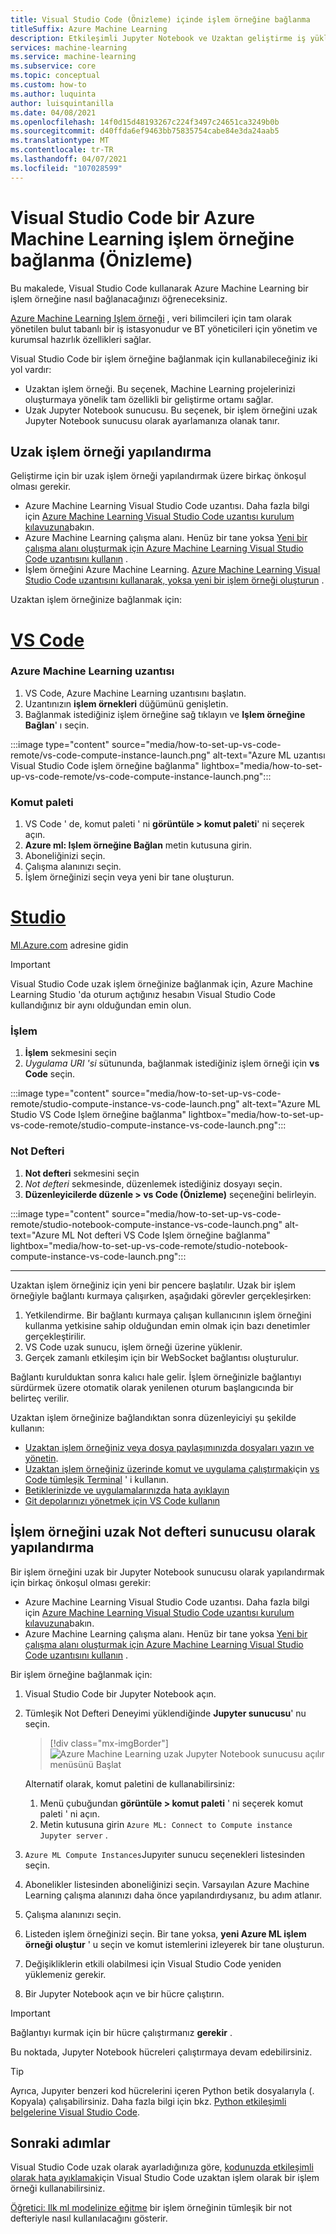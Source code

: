 ```yaml
---
title: Visual Studio Code (Önizleme) içinde işlem örneğine bağlanma
titleSuffix: Azure Machine Learning
description: Etkileşimli Jupyter Notebook ve Uzaktan geliştirme iş yüklerini çalıştırmak için Visual Studio Code Azure Machine Learning bir işlem örneğine nasıl bağlanacağınızı öğrenin.
services: machine-learning
ms.service: machine-learning
ms.subservice: core
ms.topic: conceptual
ms.custom: how-to
ms.author: luquinta
author: luisquintanilla
ms.date: 04/08/2021
ms.openlocfilehash: 14f0d15d48193267c224f3497c24651ca3249b0b
ms.sourcegitcommit: d40ffda6ef9463bb75835754cabe84e3da24aab5
ms.translationtype: MT
ms.contentlocale: tr-TR
ms.lasthandoff: 04/07/2021
ms.locfileid: "107028599"
---
```

# <a name="connect-to-an-azure-machine-learning-compute-instance-in-visual-studio-code-preview"></a>Visual Studio Code bir Azure Machine Learning işlem örneğine bağlanma (Önizleme)

Bu makalede, Visual Studio Code kullanarak Azure Machine Learning bir işlem örneğine nasıl bağlanacağınızı öğreneceksiniz.

[Azure Machine Learning Işlem örneği](concept-compute-instance.md) , veri bilimcileri için tam olarak yönetilen bulut tabanlı bir iş istasyonudur ve BT yöneticileri için yönetim ve kurumsal hazırlık özellikleri sağlar.

Visual Studio Code bir işlem örneğine bağlanmak için kullanabileceğiniz iki yol vardır:

* Uzaktan işlem örneği. Bu seçenek, Machine Learning projelerinizi oluşturmaya yönelik tam özellikli bir geliştirme ortamı sağlar.
* Uzak Jupyter Notebook sunucusu. Bu seçenek, bir işlem örneğini uzak Jupyter Notebook sunucusu olarak ayarlamanıza olanak tanır.

## <a name="configure-a-remote-compute-instance"></a>Uzak işlem örneği yapılandırma

Geliştirme için bir uzak işlem örneği yapılandırmak üzere birkaç önkoşul olması gerekir.

* Azure Machine Learning Visual Studio Code uzantısı. Daha fazla bilgi için [Azure Machine Learning Visual Studio Code uzantısı kurulum kılavuzuna](tutorial-setup-vscode-extension.md)bakın.
* Azure Machine Learning çalışma alanı. Henüz bir tane yoksa [Yeni bir çalışma alanı oluşturmak için Azure Machine Learning Visual Studio Code uzantısını kullanın](how-to-manage-resources-vscode.md#create-a-workspace) .
* İşlem örneğini Azure Machine Learning. [Azure Machine Learning Visual Studio Code uzantısını kullanarak, yoksa yeni bir işlem örneği oluşturun](how-to-manage-resources-vscode.md#create-compute-instance) .

Uzaktan işlem örneğinize bağlanmak için:

# <a name="vs-code"></a>[VS Code](#tab/extension)

### <a name="azure-machine-learning-extension"></a>Azure Machine Learning uzantısı

1. VS Code, Azure Machine Learning uzantısını başlatın.
1. Uzantınızın **işlem örnekleri** düğümünü genişletin.
1. Bağlanmak istediğiniz işlem örneğine sağ tıklayın ve **Işlem örneğine Bağlan**' ı seçin.

:::image type="content" source="media/how-to-set-up-vs-code-remote/vs-code-compute-instance-launch.png" alt-text="Azure ML uzantısı Visual Studio Code işlem örneğine bağlanma" lightbox="media/how-to-set-up-vs-code-remote/vs-code-compute-instance-launch.png":::

### <a name="command-palette"></a>Komut paleti

1. VS Code ' de, komut paleti ' ni **görüntüle > komut paleti**' ni seçerek açın.
1. **Azure ml: Işlem örneğine Bağlan** metin kutusuna girin.
1. Aboneliğinizi seçin.
1. Çalışma alanınızı seçin.
1. İşlem örneğinizi seçin veya yeni bir tane oluşturun.

# <a name="studio"></a>[Studio](#tab/studio)

[Ml.Azure.com](https://ml.azure.com) adresine gidin

> [!IMPORTANT]
> Visual Studio Code uzak işlem örneğinize bağlanmak için, Azure Machine Learning Studio 'da oturum açtığınız hesabın Visual Studio Code kullandığınız bir aynı olduğundan emin olun.

### <a name="compute"></a>İşlem

1. **İşlem** sekmesini seçin
1. *Uygulama URI 'si* sütununda, bağlanmak istediğiniz işlem örneği için **vs Code** seçin.

:::image type="content" source="media/how-to-set-up-vs-code-remote/studio-compute-instance-vs-code-launch.png" alt-text="Azure ML Studio VS Code Işlem örneğine bağlanma" lightbox="media/how-to-set-up-vs-code-remote/studio-compute-instance-vs-code-launch.png":::

### <a name="notebook"></a>Not Defteri

1. **Not defteri** sekmesini seçin
1. *Not defteri* sekmesinde, düzenlemek istediğiniz dosyayı seçin.
1. **Düzenleyicilerde düzenle > vs Code (Önizleme)** seçeneğini belirleyin.

:::image type="content" source="media/how-to-set-up-vs-code-remote/studio-notebook-compute-instance-vs-code-launch.png" alt-text="Azure ML Not defteri VS Code Işlem örneğine bağlanma" lightbox="media/how-to-set-up-vs-code-remote/studio-notebook-compute-instance-vs-code-launch.png":::

---

Uzaktan işlem örneğiniz için yeni bir pencere başlatılır. Uzak bir işlem örneğiyle bağlantı kurmaya çalışırken, aşağıdaki görevler gerçekleşirken:

1. Yetkilendirme. Bir bağlantı kurmaya çalışan kullanıcının işlem örneğini kullanma yetkisine sahip olduğundan emin olmak için bazı denetimler gerçekleştirilir.
1. VS Code uzak sunucu, işlem örneği üzerine yüklenir.
1. Gerçek zamanlı etkileşim için bir WebSocket bağlantısı oluşturulur.

Bağlantı kurulduktan sonra kalıcı hale gelir. İşlem örneğinizle bağlantıyı sürdürmek üzere otomatik olarak yenilenen oturum başlangıcında bir belirteç verilir.

Uzaktan işlem örneğinize bağlandıktan sonra düzenleyiciyi şu şekilde kullanın:

* [Uzaktan işlem örneğiniz veya dosya paylaşımınızda dosyaları yazın ve yönetin](https://code.visualstudio.com/docs/editor/codebasics).
* [Uzaktan işlem örneğiniz üzerinde komut ve uygulama çalıştırmak](how-to-access-terminal.md)için [vs Code tümleşik Terminal](https://code.visualstudio.com/docs/editor/integrated-terminal) ' i kullanın.
* [Betiklerinizde ve uygulamalarınızda hata ayıklayın](https://code.visualstudio.com/Docs/editor/debugging)
* [Git depolarınızı yönetmek için VS Code kullanın](concept-train-model-git-integration.md)

## <a name="configure-compute-instance-as-remote-notebook-server"></a>İşlem örneğini uzak Not defteri sunucusu olarak yapılandırma

Bir işlem örneğini uzak bir Jupyter Notebook sunucusu olarak yapılandırmak için birkaç önkoşul olması gerekir:

* Azure Machine Learning Visual Studio Code uzantısı. Daha fazla bilgi için [Azure Machine Learning Visual Studio Code uzantısı kurulum kılavuzuna](tutorial-setup-vscode-extension.md)bakın.
* Azure Machine Learning çalışma alanı. Henüz bir tane yoksa [Yeni bir çalışma alanı oluşturmak için Azure Machine Learning Visual Studio Code uzantısını kullanın](how-to-manage-resources-vscode.md#create-a-workspace) .

Bir işlem örneğine bağlanmak için:

1. Visual Studio Code bir Jupyter Notebook açın.
1. Tümleşik Not Defteri Deneyimi yüklendiğinde **Jupyter sunucusu**' nu seçin.

    > [!div class="mx-imgBorder"]
    > ![Azure Machine Learning uzak Jupyter Notebook sunucusu açılır menüsünü Başlat](media/how-to-set-up-vs-code-remote/launch-server-selection-dropdown.png)

    Alternatif olarak, komut paletini de kullanabilirsiniz:

    1. Menü çubuğundan **görüntüle > komut paleti** ' ni seçerek komut paleti ' ni açın.
    1. Metin kutusuna girin `Azure ML: Connect to Compute instance Jupyter server` .

1. `Azure ML Compute Instances`Jupyıter sunucu seçenekleri listesinden seçin.
1. Abonelikler listesinden aboneliğinizi seçin. Varsayılan Azure Machine Learning çalışma alanınızı daha önce yapılandırdıysanız, bu adım atlanır.
1. Çalışma alanınızı seçin.
1. Listeden işlem örneğinizi seçin. Bir tane yoksa, **yeni Azure ML işlem örneği oluştur** ' u seçin ve komut istemlerini izleyerek bir tane oluşturun.
1. Değişikliklerin etkili olabilmesi için Visual Studio Code yeniden yüklemeniz gerekir.
1. Bir Jupyter Notebook açın ve bir hücre çalıştırın.

> [!IMPORTANT]
> Bağlantıyı kurmak için bir hücre çalıştırmanız **gerekir** .

Bu noktada, Jupyter Notebook hücreleri çalıştırmaya devam edebilirsiniz.

> [!TIP]
> Ayrıca, Jupyıter benzeri kod hücrelerini içeren Python betik dosyalarıyla (. Kopyala) çalışabilirsiniz. Daha fazla bilgi için bkz. [Python etkileşimli belgelerine Visual Studio Code](https://code.visualstudio.com/docs/python/jupyter-support-py).

## <a name="next-steps"></a>Sonraki adımlar

Visual Studio Code uzak olarak ayarladığınıza göre, [kodunuzda etkileşimli olarak hata ayıklamak](how-to-debug-visual-studio-code.md)için Visual Studio Code uzaktan işlem olarak bir işlem örneği kullanabilirsiniz.

[Öğretici: Ilk ml modelinize eğitme](tutorial-1st-experiment-sdk-train.md) bir işlem örneğinin tümleşik bir not defteriyle nasıl kullanılacağını gösterir.
